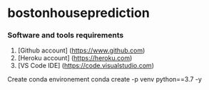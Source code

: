 # bostonhouseprediction

### Software and tools requirements

1. [Github account] (https://www.github.com)
2. [Heroku account] (https://heroku.com)
3. [VS Code IDE] (https://code.visualstudio.com)

Create conda environement
    conda create -p venv python==3.7 -y